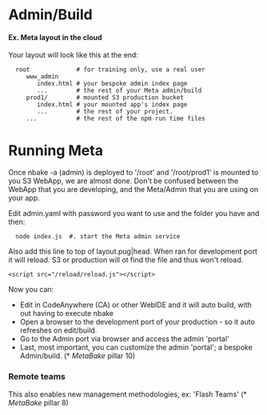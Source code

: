 # Admin/Build

#### Ex. Meta layout in the cloud

Your layout will look like this at the end:

      root             # for training only, use a real user
         www_admin
            index.html # your bespoke admin index page
            ...        # the rest of your Meta admin/build
         prod1/        # mounted S3 production bucket
            index.html # your mounted app's index page
            ...        # the rest of your project.
         ...           # the rest of the npm run time files

# Running Meta

Once nbake -a (admin) is deployed to '/root' and '/root/prod1' is mounted to you S3 WebApp, we are almost done. Don't be confused between the WebApp that you are developing, and the Meta/Admin that you are using on your app.

Edit admin.yaml with
password you want to use
and the folder you have and then:

      node index.js  #. start the Meta admin service


Also add this line to top of layout.pug|head. When ran for development port it will reload. S3 or production will ot find the file and thus won't reload.

    <script src="/reload/reload.js"></script>


Now you can:

- Edit in CodeAnywhere (CA) or other WebIDE and it will auto build, with out having to execute nbake
- Open a browser to the development port of your production - so it auto refreshes on edit/build.
- Go to the Admin port via browser and access the admin 'portal'
- Last, most important, you can customize the admin 'portal'; a bespoke Admin/build. (* _MetaBake_ pillar 10)


### Remote teams

This also enables new management methodologies, ex: 'Flash Teams' (* _MetaBake_ pillar 8)





